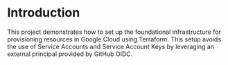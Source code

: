 # Introduction
This project demonstrates how to set up the foundational infrastructure for provisioning resources in Google Cloud using Terraform. This setup avoids the use of Service Accounts and Service Account Keys by leveraging an external principal provided by GitHub OIDC.